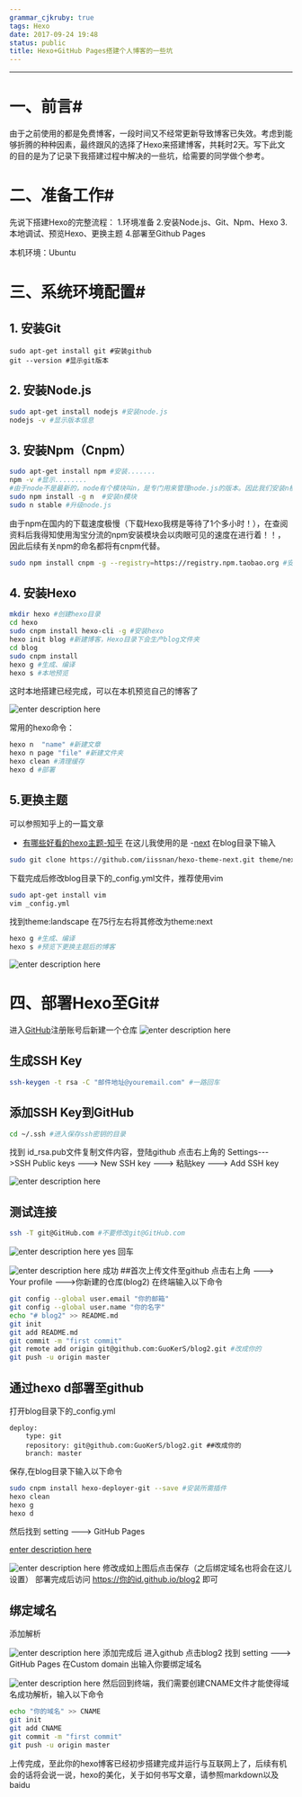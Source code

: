 ```yaml
---
grammar_cjkruby: true
tags: Hexo
date: 2017-09-24 19:48
status: public
title: Hexo+GitHub Pages搭建个人博客的一些坑
---
```


----------
# 一、前言#
由于之前使用的都是免费博客，一段时间又不经常更新导致博客已失效。考虑到能够折腾的种种因素，最终跟风的选择了Hexo来搭建博客，共耗时2天。写下此文的目的是为了记录下我搭建过程中解决的一些坑，给需要的同学做个参考。


# 二、准备工作#
先说下搭建Hexo的完整流程：
1.环境准备
2.安装Node.js、Git、Npm、Hexo
3.本地调试、预览Hexo、更换主题
4.部署至Github Pages

本机环境：Ubuntu 
# 三、系统环境配置#

## 1. 安装Git

``` zsh?linenums
sudo apt-get install git #安装github
git --version #显示git版本
```
## 2. 安装Node.js

``` zsh
sudo apt-get install nodejs #安装node.js
nodejs -v #显示版本信息
```

## 3. 安装Npm（Cnpm）

``` zsh
sudo apt-get install npm #安装.......
npm -v #显示........
#由于node不是最新的，node有个模块叫n，是专门用来管理node.js的版本。因此我们安装n模块，然后升级node.js到最新稳定版，否则后导致后续的cnpm安装不成功
sudo npm install -g n  #安装n模块
sudo n stable #升级node.js
```
由于npm在国内的下载速度极慢（下载Hexo我楞是等待了1个多小时！），在查阅资料后我得知使用淘宝分流的npm安装模块会以肉眼可见的速度在进行着！！，因此后续有关npm的命名都将有cnpm代替。

``` zsh
sudo npm install cnpm -g --registry=https://registry.npm.taobao.org #安装cnpm
```

## 4. 安装Hexo
 
``` zsh
mkdir hexo #创建hexo目录
cd hexo 
sudo cnpm install hexo-cli -g #安装hexo
hexo init blog #新建博客，Hexo目录下会生产blog文件夹
cd blog
sudo cnpm install 
hexo g #生成、编译
hexo s #本地预览 
```
这时本地搭建已经完成，可以在本机预览自己的博客了

![enter description here][1]

常用的hexo命令：

``` zsh
hexo n  "name" #新建文章
hexo n page "file" #新建文件夹
hexo clean #清理缓存
hexo d #部署
```
## 5.更换主题
可以参照知乎上的一篇文章
- [有哪些好看的hexo主题-知乎](https://www.zhihu.com/question/24422335 "有哪些好看的hexo主题-知乎")
在这儿我使用的是
-[next](https://github.com/iissnan/hexo-theme-next "next")
在blog目录下输入
``` zsh
sudo git clone https://github.com/iissnan/hexo-theme-next.git theme/next
```
下载完成后修改blog目录下的_config.yml文件，推荐使用vim
``` zsh
sudo apt-get install vim
vim _config.yml
```
找到theme:landscape 在75行左右将其修改为theme:next

``` zsh
hexo g #生成、编译
hexo s #预览下更换主题后的博客
```

![enter description here][2]



# 四、部署Hexo至Git#
进入[GitHub][3]注册账号后新建一个仓库
![enter description here][4]

## 生成SSH Key 
```zsh
ssh-keygen -t rsa -C "邮件地址@youremail.com" #一路回车
``` 
## 添加SSH Key到GitHub
```zsh
cd ~/.ssh #进入保存ssh密钥的目录
```
找到 id_rsa.pub文件复制文件内容，登陆github 点击右上角的 Settings--->SSH Public keys ---> New SSH key ---> 粘贴key ---> Add SSH key

![enter description here][5]
## 测试连接
```zsh
ssh -T git@GitHub.com #不要修改git@GitHub.com
```
![enter description here][6]
yes 回车

![enter description here][7]
成功
##首次上传文件至github
点击右上角 ---> Your profile --->你新建的仓库(blog2) 
在终端输入以下命令
```zsh
git config --global user.email "你的邮箱"
git config --global user.name "你的名字"
echo "# blog2" >> README.md
git init
git add README.md
git commit -m "first commit"
git remote add origin git@github.com:GuoKerS/blog2.git #改成你的
git push -u origin master
```
## 通过hexo d部署至github
打开blog目录下的_config.yml 
```
deploy:
    type: git
    repository: git@github.com:GuoKerS/blog2.git ##改成你的
    branch: master
```
保存,在blog目录下输入以下命令
```zsh
sudo cnpm install hexo-deployer-git --save #安装所需插件
hexo clean
hexo g
hexo d
```
然后找到 setting ---> GitHub Pages

[enter description here][8]


![enter description here][9]
修改成如上图后点击保存（之后绑定域名也将会在这儿设置）
部署完成后访问 https://你的id.github.io/blog2 即可

## 绑定域名
添加解析

![enter description here][10]
添加完成后 进入github 点击blog2 找到 setting ---> GitHub Pages
在Custom domain 出输入你要绑定域名

![enter description here][11]
然后回到终端，我们需要创建CNAME文件才能使得域名成功解析，输入以下命令
```zsh
echo "你的域名" >> CNAME
git init
git add CNAME 
git commit -m "first commit"
git push -u origin master
```
上传完成，至此你的hexo博客已经初步搭建完成并运行与互联网上了，后续有机会的话将会说一说，hexo的美化，关于如何书写文章，请参照markdown以及baidu


  [1]: http://owd8lsn77.bkt.clouddn.com/%E5%B0%8F%E4%B9%A6%E5%8C%A0/1507477348313.jpg
  [2]: http://owd8lsn77.bkt.clouddn.com/%E5%B0%8F%E4%B9%A6%E5%8C%A0/1507477372512.jpg
  [3]: http://github.com
  [4]: http://owd8lsn77.bkt.clouddn.com//images/1505631092291.jpg
  [5]: http://owd8lsn77.bkt.clouddn.com/%E5%B0%8F%E4%B9%A6%E5%8C%A0/1507477395106.jpg
  [6]: http://owd8lsn77.bkt.clouddn.com/%E5%B0%8F%E4%B9%A6%E5%8C%A0/1507477411780.jpg
  [7]: http://owd8lsn77.bkt.clouddn.com/%E5%B0%8F%E4%B9%A6%E5%8C%A0/1507477428028.jpg
  [8]: http://owd8lsn77.bkt.clouddn.com/%E5%B0%8F%E4%B9%A6%E5%8C%A0/1507477450541.jpg
  [9]: http://owd8lsn77.bkt.clouddn.com/%E5%B0%8F%E4%B9%A6%E5%8C%A0/1507477460733.jpg
  [10]: http://owd8lsn77.bkt.clouddn.com/%E5%B0%8F%E4%B9%A6%E5%8C%A0/1507477474068.jpg
  [11]: http://owd8lsn77.bkt.clouddn.com/%E5%B0%8F%E4%B9%A6%E5%8C%A0/1507477487064.jpg